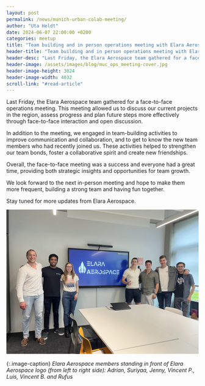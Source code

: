 ```yaml
---
layout: post
permalink: /news/munich-urban-colab-meeting/
author: "Uta Heldt"
date: 2024-06-07 22:00:00 +0200
categories: meetup
title: "Team building and in person operations meeting with Elara Aerospace"
header-title: "Team building and in person operations meeting with Elara Aerospace"
header-desc: "Last Friday, the Elara Aerospace team gathered for a face-to-face operations meeting at the Munich Urban Colab. This meeting allowed us to discuss our current projects in the region, assess progress and plan future steps more effectively through face-to-face interaction and open discussion."
header-image: /assets/images/blog/muc_ops_meeting-cover.jpg
header-image-height: 3024
header-image-width: 4032
scroll-link: "#read-article"
---
```


Last Friday, the Elara Aerospace team gathered for a face-to-face operations meeting. This meeting allowed us to discuss our current projects in the region, assess progress and plan future steps more effectively through face-to-face interaction and open discussion.

In addition to the meeting, we engaged in team-building activities to improve communication and collaboration, and to get to know the new team members who had recently joined us. These activities helped to strengthen our team bonds, foster a collaborative spirit and create new friendships.

Overall, the face-to-face meeting was a success and everyone had a great time, providing both strategic insights and opportunities for team growth.

We look forward to the next in-person meeting and hope to make them more frequent, building a strong team and having fun together.

Stay tuned for more updates from Elara Aerospace.

![The photo shoot took place at Munich Urban Colab conference room](/assets/images/blog/muc_ops_meeting-photo.jpg)

{:.image-caption}
*Elara Aerospace members standing in front of Elara Aerospace logo (from left to right side): Adrian, Suriyaa, Jenny, Vincent P., Luis, Vincent B. and Rufus*
